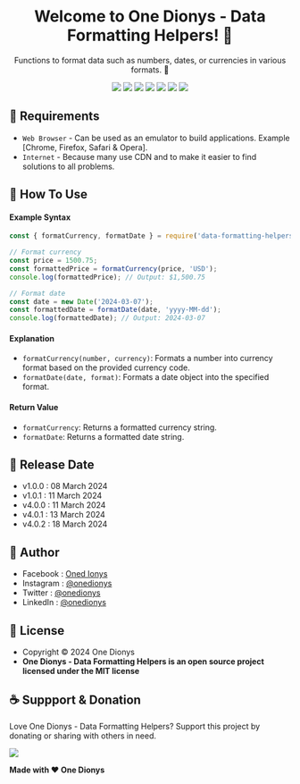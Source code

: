 <h1 align="center">Welcome to One Dionys - Data Formatting Helpers! 👋 </h1>

<p align="center">Functions to format data such as numbers, dates, or currencies in various formats. 💖 </p>

<p align="center">
<img src="https://img.shields.io/github/contributors/onedionys/onedionys-data-formatting-helpers?style=flat-square">
<img src="https://img.shields.io/github/issues/onedionys/onedionys-data-formatting-helpers?style=flat-square">
<img src="https://img.shields.io/github/stars/onedionys/onedionys-data-formatting-helpers?style=flat-square"> 
<img src="https://img.shields.io/github/forks/onedionys/onedionys-data-formatting-helpers?style=flat-square">
<img src="https://img.shields.io/github/last-commit/onedionys/onedionys-data-formatting-helpers.svg?style=flat-square">
<img src="https://img.shields.io/github/languages/code-size/onedionys/onedionys-data-formatting-helpers?style=flat-square">
<img src="https://img.shields.io/github/license/onedionys/onedionys-data-formatting-helpers?style=flat-square">
</p>

## 💾 Requirements

* `Web Browser` - Can be used as an emulator to build applications. Example [Chrome, Firefox, Safari & Opera].
* `Internet` - Because many use CDN and to make it easier to find solutions to all problems.

## 🎯 How To Use

#### Example Syntax

```javascript
const { formatCurrency, formatDate } = require('data-formatting-helpers');

// Format currency
const price = 1500.75;
const formattedPrice = formatCurrency(price, 'USD');
console.log(formattedPrice); // Output: $1,500.75

// Format date
const date = new Date('2024-03-07');
const formattedDate = formatDate(date, 'yyyy-MM-dd');
console.log(formattedDate); // Output: 2024-03-07
```

#### Explanation

* `formatCurrency(number, currency)`: Formats a number into currency format based on the provided currency code.
* `formatDate(date, format)`: Formats a date object into the specified format.

#### Return Value

* `formatCurrency`: Returns a formatted currency string.
* `formatDate`: Returns a formatted date string.

## 📆 Release Date

* v1.0.0 : 08 March 2024
* v1.0.1 : 11 March 2024
* v4.0.0 : 11 March 2024
* v4.0.1 : 13 March 2024
* v4.0.2 : 18 March 2024

## 🧑 Author

* Facebook : <a href="https://www.facebook.com/theonedionys"> Oned Ionys</a>
* Instagram : <a href="https://www.instagram.com/onedionys/"> @onedionys</a>
* Twitter : <a href="https://twitter.com/onedionys"> @onedionys</a>
* LinkedIn :  <a href="https://www.linkedin.com/in/onedionys/"> @onedionys</a>

## 📝 License

* Copyright © 2024 One Dionys
* **One Dionys - Data Formatting Helpers is an open source project licensed under the MIT license**

## ☕️ Suppport & Donation

Love One Dionys - Data Formatting Helpers? Support this project by donating or sharing with others in need.

<a href="https://www.buymeacoffee.com/onedionys"><img src="https://img.shields.io/badge/Buy_Me_A_Coffee-FFDD00?style=for-the-badge&logo=buy-me-a-coffee&logoColor=black"/> </a>

**Made with ❤️ One Dionys**
